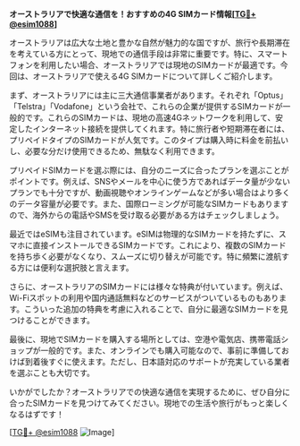 **オーストラリアで快適な通信を！おすすめの4G SIMカード情報[[TG💪+ @esim1088](https://t.me/s/esim1088)]**

オーストラリアは広大な土地と豊かな自然が魅力的な国ですが、旅行や長期滞在を考えている方にとって、現地での通信手段は非常に重要です。特に、スマートフォンを利用したい場合、オーストラリアでは現地のSIMカードが最適です。今回は、オーストラリアで使える4G SIMカードについて詳しくご紹介します。

まず、オーストラリアには主に三大通信事業者があります。それぞれ「Optus」「Telstra」「Vodafone」という会社で、これらの企業が提供するSIMカードが一般的です。これらのSIMカードは、現地の高速4Gネットワークを利用して、安定したインターネット接続を提供してくれます。特に旅行者や短期滞在者には、プリペイドタイプのSIMカードが人気です。このタイプは購入時に料金を前払いし、必要な分だけ使用できるため、無駄なく利用できます。

プリペイドSIMカードを選ぶ際には、自分のニーズに合ったプランを選ぶことがポイントです。例えば、SNSやメールを中心に使う方であればデータ量が少ないプランでも十分ですが、動画視聴やオンラインゲームなどが多い場合はより多くのデータ容量が必要です。また、国際ローミングが可能なSIMカードもありますので、海外からの電話やSMSを受け取る必要がある方はチェックしましょう。

最近ではeSIMも注目されています。eSIMは物理的なSIMカードを持たずに、スマホに直接インストールできるSIMカードです。これにより、複数のSIMカードを持ち歩く必要がなくなり、スムーズに切り替えが可能です。特に頻繁に渡航する方には便利な選択肢と言えます。

さらに、オーストラリアのSIMカードには様々な特典が付いています。例えば、Wi-Fiスポットの利用や国内通話無料などのサービスがついているものもあります。こういった追加の特典を考慮に入れることで、自分に最適なSIMカードを見つけることができます。

最後に、現地でSIMカードを購入する場所としては、空港や電気店、携帯電話ショップが一般的です。また、オンラインでも購入可能なので、事前に準備しておけば到着後すぐに使えます。ただし、日本語対応のサポートが充実している業者を選ぶことも大切です。

いかがでしたか？オーストラリアでの快適な通信を実現するために、ぜひ自分に合ったSIMカードを見つけてみてください。現地での生活や旅行がもっと楽しくなるはずです！

[[TG💪+ @esim1088](https://t.me/s/esim1088) ![Image](https://i.postimg.cc/Y0z9fWf4/image.png)]